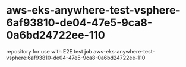 # aws-eks-anywhere-test-vsphere-6af93810-de04-47e5-9ca8-0a6bd24722ee-110
repository for use with E2E test job aws-eks-anywhere-test-vsphere:6af93810-de04-47e5-9ca8-0a6bd24722ee-110

